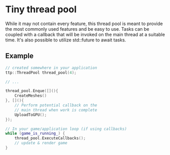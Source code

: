 # Tiny thread pool

While it may not contain every feature, this thread pool is meant to provide the most commonly used features and be easy to use. Tasks can be coupled with a callback that will be invoked on the main thread at a suitable time. It's also possible to utilize std::future to await tasks.

## Example

```cpp
// created somewhere in your application
ttp::ThreadPool thread_pool(4);

// ...

thread_pool.Enque([](){
    CreateMeshes()
}, [](){
    // Perform potential callback on the 
    // main thread when work is complete
    UploadToGPU();
});

// In your game/application loop (if using callbacks)
while (game_is_running_) {
    thread_pool.ExecuteCallbacks();
    // update & render game
}
```